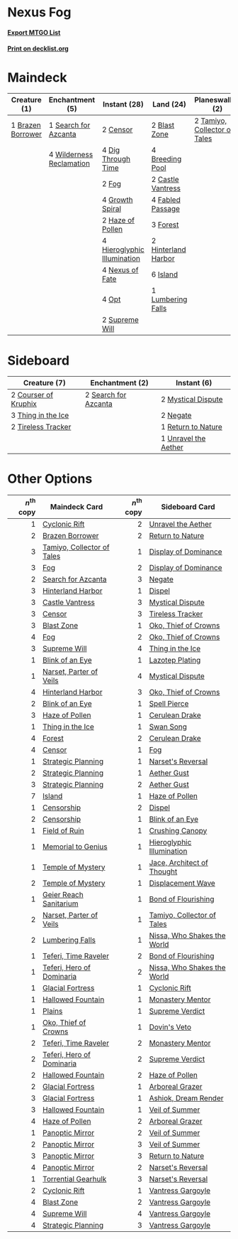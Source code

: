 # Nexus Fog

#### [Export MTGO List](../collection/Nexus%20Fog/Nexus%20Fog.txt)
#### [Print on decklist.org](http://decklist.org/?deckmain=2%09Blast%20Zone%0A1%09Brazen%20Borrower%0A4%09Breeding%20Pool%0A2%09Castle%20Vantress%0A2%09Censor%0A4%09Dig%20Through%20Time%0A4%09Fabled%20Passage%0A2%09Fog%0A3%09Forest%0A4%09Growth%20Spiral%0A2%09Haze%20of%20Pollen%0A4%09Hieroglyphic%20Illumination%0A2%09Hinterland%20Harbor%0A6%09Island%0A1%09Lumbering%20Falls%0A4%09Nexus%20of%20Fate%0A4%09Opt%0A1%09Search%20for%20Azcanta%0A2%09Supreme%20Will%0A2%09Tamiyo,%20Collector%20of%20Tales%0A4%09Wilderness%20Reclamation&deckside=2%09Courser%20of%20Kruphix%0A2%09Mystical%20Dispute%0A2%09Negate%0A1%09Return%20to%20Nature%0A2%09Search%20for%20Azcanta%0A3%09Thing%20in%20the%20Ice%0A2%09Tireless%20Tracker%0A1%09Unravel%20the%20Aether)
# Maindeck

|                                        Creature (1)                                        |                                          Enchantment (5)                                          |                                             Instant (28)                                             |                                          Land (24)                                           |                                           Planeswalker (2)                                            |
|--------------------------------------------------------------------------------------------|---------------------------------------------------------------------------------------------------|------------------------------------------------------------------------------------------------------|----------------------------------------------------------------------------------------------|-------------------------------------------------------------------------------------------------------|
|1 [Brazen Borrower](http://gatherer.wizards.com/Pages/Card/Details.aspx?multiverseid=473001)|1 [Search for Azcanta](http://gatherer.wizards.com/Pages/Card/Details.aspx?multiverseid=435226)    |2 [Censor](http://gatherer.wizards.com/Pages/Card/Details.aspx?multiverseid=426748)                   |2 [Blast Zone](http://gatherer.wizards.com/Pages/Card/Details.aspx?multiverseid=461171)       |2 [Tamiyo, Collector of Tales](http://gatherer.wizards.com/Pages/Card/Details.aspx?multiverseid=461147)|
|                                                                                            |4 [Wilderness Reclamation](http://gatherer.wizards.com/Pages/Card/Details.aspx?multiverseid=457293)|4 [Dig Through Time](http://gatherer.wizards.com/Pages/Card/Details.aspx?multiverseid=386518)         |4 [Breeding Pool](http://gatherer.wizards.com/Pages/Card/Details.aspx?multiverseid=97088)     |                                                                                                       |
|                                                                                            |                                                                                                   |2 [Fog](http://gatherer.wizards.com/Pages/Card/Details.aspx?multiverseid=746)                         |2 [Castle Vantress](http://gatherer.wizards.com/Pages/Card/Details.aspx?multiverseid=473204)  |                                                                                                       |
|                                                                                            |                                                                                                   |4 [Growth Spiral](http://gatherer.wizards.com/Pages/Card/Details.aspx?multiverseid=457322)            |4 [Fabled Passage](http://gatherer.wizards.com/Pages/Card/Details.aspx?multiverseid=473206)   |                                                                                                       |
|                                                                                            |                                                                                                   |2 [Haze of Pollen](http://gatherer.wizards.com/Pages/Card/Details.aspx?multiverseid=426873)           |3 [Forest](http://gatherer.wizards.com/Pages/Card/Details.aspx?multiverseid=439860)           |                                                                                                       |
|                                                                                            |                                                                                                   |4 [Hieroglyphic Illumination](http://gatherer.wizards.com/Pages/Card/Details.aspx?multiverseid=426759)|2 [Hinterland Harbor](http://gatherer.wizards.com/Pages/Card/Details.aspx?multiverseid=443128)|                                                                                                       |
|                                                                                            |                                                                                                   |4 [Nexus of Fate](http://gatherer.wizards.com/Pages/Card/Details.aspx?multiverseid=450253)            |6 [Island](http://gatherer.wizards.com/Pages/Card/Details.aspx?multiverseid=439857)           |                                                                                                       |
|                                                                                            |                                                                                                   |4 [Opt](http://gatherer.wizards.com/Pages/Card/Details.aspx?multiverseid=442948)                      |1 [Lumbering Falls](http://gatherer.wizards.com/Pages/Card/Details.aspx?multiverseid=401943)  |                                                                                                       |
|                                                                                            |                                                                                                   |2 [Supreme Will](http://gatherer.wizards.com/Pages/Card/Details.aspx?multiverseid=430738)             |                                                                                              |                                                                                                       |


# Sideboard

|                                         Creature (7)                                          |                                        Enchantment (2)                                        |                                          Instant (6)                                          |
|-----------------------------------------------------------------------------------------------|-----------------------------------------------------------------------------------------------|-----------------------------------------------------------------------------------------------|
|2 [Courser of Kruphix](http://gatherer.wizards.com/Pages/Card/Details.aspx?multiverseid=442153)|2 [Search for Azcanta](http://gatherer.wizards.com/Pages/Card/Details.aspx?multiverseid=435226)|2 [Mystical Dispute](http://gatherer.wizards.com/Pages/Card/Details.aspx?multiverseid=473020)  |
|3 [Thing in the Ice](http://gatherer.wizards.com/Pages/Card/Details.aspx?multiverseid=409836)  |                                                                                               |2 [Negate](http://gatherer.wizards.com/Pages/Card/Details.aspx?multiverseid=423707)            |
|2 [Tireless Tracker](http://gatherer.wizards.com/Pages/Card/Details.aspx?multiverseid=409997)  |                                                                                               |1 [Return to Nature](http://gatherer.wizards.com/Pages/Card/Details.aspx?multiverseid=461102)  |
|                                                                                               |                                                                                               |1 [Unravel the Aether](http://gatherer.wizards.com/Pages/Card/Details.aspx?multiverseid=378515)|


# Other Options

|*n*<sup>th</sup> copy|                                            Maindeck Card                                            |*n*<sup>th</sup> copy|                                            Sideboard Card                                            |
|--------------------:|-----------------------------------------------------------------------------------------------------|--------------------:|------------------------------------------------------------------------------------------------------|
|                    1|[Cyclonic Rift](http://gatherer.wizards.com/Pages/Card/Details.aspx?multiverseid=389477)             |                    2|[Unravel the Aether](http://gatherer.wizards.com/Pages/Card/Details.aspx?multiverseid=378515)         |
|                    2|[Brazen Borrower](http://gatherer.wizards.com/Pages/Card/Details.aspx?multiverseid=473001)           |                    2|[Return to Nature](http://gatherer.wizards.com/Pages/Card/Details.aspx?multiverseid=461102)           |
|                    3|[Tamiyo, Collector of Tales](http://gatherer.wizards.com/Pages/Card/Details.aspx?multiverseid=461147)|                    1|[Display of Dominance](http://gatherer.wizards.com/Pages/Card/Details.aspx?multiverseid=394538)       |
|                    3|[Fog](http://gatherer.wizards.com/Pages/Card/Details.aspx?multiverseid=746)                          |                    2|[Display of Dominance](http://gatherer.wizards.com/Pages/Card/Details.aspx?multiverseid=394538)       |
|                    2|[Search for Azcanta](http://gatherer.wizards.com/Pages/Card/Details.aspx?multiverseid=435226)        |                    3|[Negate](http://gatherer.wizards.com/Pages/Card/Details.aspx?multiverseid=423707)                     |
|                    3|[Hinterland Harbor](http://gatherer.wizards.com/Pages/Card/Details.aspx?multiverseid=443128)         |                    1|[Dispel](http://gatherer.wizards.com/Pages/Card/Details.aspx?multiverseid=401858)                     |
|                    3|[Castle Vantress](http://gatherer.wizards.com/Pages/Card/Details.aspx?multiverseid=473204)           |                    3|[Mystical Dispute](http://gatherer.wizards.com/Pages/Card/Details.aspx?multiverseid=473020)           |
|                    3|[Censor](http://gatherer.wizards.com/Pages/Card/Details.aspx?multiverseid=426748)                    |                    3|[Tireless Tracker](http://gatherer.wizards.com/Pages/Card/Details.aspx?multiverseid=409997)           |
|                    3|[Blast Zone](http://gatherer.wizards.com/Pages/Card/Details.aspx?multiverseid=461171)                |                    1|[Oko, Thief of Crowns](http://gatherer.wizards.com/Pages/Card/Details.aspx?multiverseid=473159)       |
|                    4|[Fog](http://gatherer.wizards.com/Pages/Card/Details.aspx?multiverseid=746)                          |                    2|[Oko, Thief of Crowns](http://gatherer.wizards.com/Pages/Card/Details.aspx?multiverseid=473159)       |
|                    3|[Supreme Will](http://gatherer.wizards.com/Pages/Card/Details.aspx?multiverseid=430738)              |                    4|[Thing in the Ice](http://gatherer.wizards.com/Pages/Card/Details.aspx?multiverseid=409836)           |
|                    1|[Blink of an Eye](http://gatherer.wizards.com/Pages/Card/Details.aspx?multiverseid=442934)           |                    1|[Lazotep Plating](http://gatherer.wizards.com/Pages/Card/Details.aspx?multiverseid=460986)            |
|                    1|[Narset, Parter of Veils](http://gatherer.wizards.com/Pages/Card/Details.aspx?multiverseid=460988)   |                    4|[Mystical Dispute](http://gatherer.wizards.com/Pages/Card/Details.aspx?multiverseid=473020)           |
|                    4|[Hinterland Harbor](http://gatherer.wizards.com/Pages/Card/Details.aspx?multiverseid=443128)         |                    3|[Oko, Thief of Crowns](http://gatherer.wizards.com/Pages/Card/Details.aspx?multiverseid=473159)       |
|                    2|[Blink of an Eye](http://gatherer.wizards.com/Pages/Card/Details.aspx?multiverseid=442934)           |                    1|[Spell Pierce](http://gatherer.wizards.com/Pages/Card/Details.aspx?multiverseid=425876)               |
|                    3|[Haze of Pollen](http://gatherer.wizards.com/Pages/Card/Details.aspx?multiverseid=426873)            |                    1|[Cerulean Drake](http://gatherer.wizards.com/Pages/Card/Details.aspx?multiverseid=466807)             |
|                    1|[Thing in the Ice](http://gatherer.wizards.com/Pages/Card/Details.aspx?multiverseid=409836)          |                    1|[Swan Song](http://gatherer.wizards.com/Pages/Card/Details.aspx?multiverseid=420715)                  |
|                    4|[Forest](http://gatherer.wizards.com/Pages/Card/Details.aspx?multiverseid=439860)                    |                    2|[Cerulean Drake](http://gatherer.wizards.com/Pages/Card/Details.aspx?multiverseid=466807)             |
|                    4|[Censor](http://gatherer.wizards.com/Pages/Card/Details.aspx?multiverseid=426748)                    |                    1|[Fog](http://gatherer.wizards.com/Pages/Card/Details.aspx?multiverseid=746)                           |
|                    1|[Strategic Planning](http://gatherer.wizards.com/Pages/Card/Details.aspx?multiverseid=376525)        |                    1|[Narset's Reversal](http://gatherer.wizards.com/Pages/Card/Details.aspx?multiverseid=460989)          |
|                    2|[Strategic Planning](http://gatherer.wizards.com/Pages/Card/Details.aspx?multiverseid=376525)        |                    1|[Aether Gust](http://gatherer.wizards.com/Pages/Card/Details.aspx?multiverseid=466796)                |
|                    3|[Strategic Planning](http://gatherer.wizards.com/Pages/Card/Details.aspx?multiverseid=376525)        |                    2|[Aether Gust](http://gatherer.wizards.com/Pages/Card/Details.aspx?multiverseid=466796)                |
|                    7|[Island](http://gatherer.wizards.com/Pages/Card/Details.aspx?multiverseid=439857)                    |                    1|[Haze of Pollen](http://gatherer.wizards.com/Pages/Card/Details.aspx?multiverseid=426873)             |
|                    1|[Censorship](http://gatherer.wizards.com/Pages/Card/Details.aspx?multiverseid=9747)                  |                    2|[Dispel](http://gatherer.wizards.com/Pages/Card/Details.aspx?multiverseid=401858)                     |
|                    2|[Censorship](http://gatherer.wizards.com/Pages/Card/Details.aspx?multiverseid=9747)                  |                    1|[Blink of an Eye](http://gatherer.wizards.com/Pages/Card/Details.aspx?multiverseid=442934)            |
|                    1|[Field of Ruin](http://gatherer.wizards.com/Pages/Card/Details.aspx?multiverseid=435415)             |                    1|[Crushing Canopy](http://gatherer.wizards.com/Pages/Card/Details.aspx?multiverseid=452876)            |
|                    1|[Memorial to Genius](http://gatherer.wizards.com/Pages/Card/Details.aspx?multiverseid=443131)        |                    1|[Hieroglyphic Illumination](http://gatherer.wizards.com/Pages/Card/Details.aspx?multiverseid=426759)  |
|                    1|[Temple of Mystery](http://gatherer.wizards.com/Pages/Card/Details.aspx?multiverseid=373571)         |                    1|[Jace, Architect of Thought](http://gatherer.wizards.com/Pages/Card/Details.aspx?multiverseid=380190) |
|                    2|[Temple of Mystery](http://gatherer.wizards.com/Pages/Card/Details.aspx?multiverseid=373571)         |                    1|[Displacement Wave](http://gatherer.wizards.com/Pages/Card/Details.aspx?multiverseid=398580)          |
|                    1|[Geier Reach Sanitarium](http://gatherer.wizards.com/Pages/Card/Details.aspx?multiverseid=414510)    |                    1|[Bond of Flourishing](http://gatherer.wizards.com/Pages/Card/Details.aspx?multiverseid=461082)        |
|                    2|[Narset, Parter of Veils](http://gatherer.wizards.com/Pages/Card/Details.aspx?multiverseid=460988)   |                    1|[Tamiyo, Collector of Tales](http://gatherer.wizards.com/Pages/Card/Details.aspx?multiverseid=461147) |
|                    2|[Lumbering Falls](http://gatherer.wizards.com/Pages/Card/Details.aspx?multiverseid=401943)           |                    1|[Nissa, Who Shakes the World](http://gatherer.wizards.com/Pages/Card/Details.aspx?multiverseid=461096)|
|                    1|[Teferi, Time Raveler](http://gatherer.wizards.com/Pages/Card/Details.aspx?multiverseid=461148)      |                    2|[Bond of Flourishing](http://gatherer.wizards.com/Pages/Card/Details.aspx?multiverseid=461082)        |
|                    1|[Teferi, Hero of Dominaria](http://gatherer.wizards.com/Pages/Card/Details.aspx?multiverseid=443095) |                    2|[Nissa, Who Shakes the World](http://gatherer.wizards.com/Pages/Card/Details.aspx?multiverseid=461096)|
|                    1|[Glacial Fortress](http://gatherer.wizards.com/Pages/Card/Details.aspx?multiverseid=190562)          |                    1|[Cyclonic Rift](http://gatherer.wizards.com/Pages/Card/Details.aspx?multiverseid=389477)              |
|                    1|[Hallowed Fountain](http://gatherer.wizards.com/Pages/Card/Details.aspx?multiverseid=97071)          |                    1|[Monastery Mentor](http://gatherer.wizards.com/Pages/Card/Details.aspx?multiverseid=391883)           |
|                    1|[Plains](http://gatherer.wizards.com/Pages/Card/Details.aspx?multiverseid=439856)                    |                    1|[Supreme Verdict](http://gatherer.wizards.com/Pages/Card/Details.aspx?multiverseid=438776)            |
|                    1|[Oko, Thief of Crowns](http://gatherer.wizards.com/Pages/Card/Details.aspx?multiverseid=473159)      |                    1|[Dovin's Veto](http://gatherer.wizards.com/Pages/Card/Details.aspx?multiverseid=461120)               |
|                    2|[Teferi, Time Raveler](http://gatherer.wizards.com/Pages/Card/Details.aspx?multiverseid=461148)      |                    2|[Monastery Mentor](http://gatherer.wizards.com/Pages/Card/Details.aspx?multiverseid=391883)           |
|                    2|[Teferi, Hero of Dominaria](http://gatherer.wizards.com/Pages/Card/Details.aspx?multiverseid=443095) |                    2|[Supreme Verdict](http://gatherer.wizards.com/Pages/Card/Details.aspx?multiverseid=438776)            |
|                    2|[Hallowed Fountain](http://gatherer.wizards.com/Pages/Card/Details.aspx?multiverseid=97071)          |                    2|[Haze of Pollen](http://gatherer.wizards.com/Pages/Card/Details.aspx?multiverseid=426873)             |
|                    2|[Glacial Fortress](http://gatherer.wizards.com/Pages/Card/Details.aspx?multiverseid=190562)          |                    1|[Arboreal Grazer](http://gatherer.wizards.com/Pages/Card/Details.aspx?multiverseid=461076)            |
|                    3|[Glacial Fortress](http://gatherer.wizards.com/Pages/Card/Details.aspx?multiverseid=190562)          |                    1|[Ashiok, Dream Render](http://gatherer.wizards.com/Pages/Card/Details.aspx?multiverseid=461155)       |
|                    3|[Hallowed Fountain](http://gatherer.wizards.com/Pages/Card/Details.aspx?multiverseid=97071)          |                    1|[Veil of Summer](http://gatherer.wizards.com/Pages/Card/Details.aspx?multiverseid=466952)             |
|                    4|[Haze of Pollen](http://gatherer.wizards.com/Pages/Card/Details.aspx?multiverseid=426873)            |                    2|[Arboreal Grazer](http://gatherer.wizards.com/Pages/Card/Details.aspx?multiverseid=461076)            |
|                    1|[Panoptic Mirror](http://gatherer.wizards.com/Pages/Card/Details.aspx?multiverseid=47930)            |                    2|[Veil of Summer](http://gatherer.wizards.com/Pages/Card/Details.aspx?multiverseid=466952)             |
|                    2|[Panoptic Mirror](http://gatherer.wizards.com/Pages/Card/Details.aspx?multiverseid=47930)            |                    3|[Veil of Summer](http://gatherer.wizards.com/Pages/Card/Details.aspx?multiverseid=466952)             |
|                    3|[Panoptic Mirror](http://gatherer.wizards.com/Pages/Card/Details.aspx?multiverseid=47930)            |                    3|[Return to Nature](http://gatherer.wizards.com/Pages/Card/Details.aspx?multiverseid=461102)           |
|                    4|[Panoptic Mirror](http://gatherer.wizards.com/Pages/Card/Details.aspx?multiverseid=47930)            |                    2|[Narset's Reversal](http://gatherer.wizards.com/Pages/Card/Details.aspx?multiverseid=460989)          |
|                    1|[Torrential Gearhulk](http://gatherer.wizards.com/Pages/Card/Details.aspx?multiverseid=417640)       |                    3|[Narset's Reversal](http://gatherer.wizards.com/Pages/Card/Details.aspx?multiverseid=460989)          |
|                    2|[Cyclonic Rift](http://gatherer.wizards.com/Pages/Card/Details.aspx?multiverseid=389477)             |                    1|[Vantress Gargoyle](http://gatherer.wizards.com/Pages/Card/Details.aspx?multiverseid=473033)          |
|                    4|[Blast Zone](http://gatherer.wizards.com/Pages/Card/Details.aspx?multiverseid=461171)                |                    2|[Vantress Gargoyle](http://gatherer.wizards.com/Pages/Card/Details.aspx?multiverseid=473033)          |
|                    4|[Supreme Will](http://gatherer.wizards.com/Pages/Card/Details.aspx?multiverseid=430738)              |                    4|[Vantress Gargoyle](http://gatherer.wizards.com/Pages/Card/Details.aspx?multiverseid=473033)          |
|                    4|[Strategic Planning](http://gatherer.wizards.com/Pages/Card/Details.aspx?multiverseid=376525)        |                    3|[Vantress Gargoyle](http://gatherer.wizards.com/Pages/Card/Details.aspx?multiverseid=473033)          |

